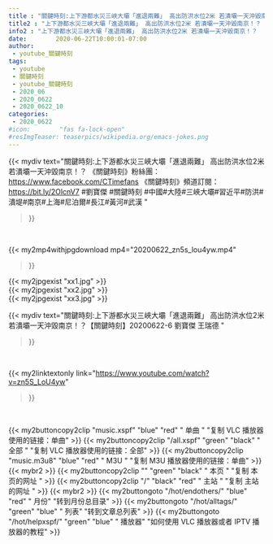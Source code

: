 ```yaml
---
title : "關鍵時刻:上下游都水災三峽大壩「進退兩難」 高出防洪水位2米 若潰壩一天沖毀南京！？【關鍵時刻】20200622-6 劉寶傑 王瑞德 "
title2 : "上下游都水災三峽大壩「進退兩難」 高出防洪水位2米 若潰壩一天沖毀南京！？【關鍵時刻】20200622-6 劉寶傑 王瑞德 "
info2 : "上下游都水災三峽大壩「進退兩難」 高出防洪水位2米 若潰壩一天沖毀南京！？  《關鍵時刻》粉絲團：https://www.facebook.com/CTimefans 《關鍵時刻》頻道訂閱：https://bit.ly/2OlcnV7  #劉寶傑 #關鍵時刻 #中國#大陸#三峽大壩#習近平#防洪#潰堤#南京#上海#尼泊爾#長江#黃河#武漢 "
date:        2020-06-22T10:00:01-07:00
author:
 - youtube_關鍵時刻
tags:
 - youtube
 - 關鍵時刻
 - youtube_關鍵時刻
 - 2020_06
 - 2020_0622
 - 2020_0622_10
categories:
 - 2020_0622
#icon:        "fas fa-lock-open"
#resImgTeaser: teaserpics/wikipedia.org/emacs-jokes.png
---
```


{{< mydiv text="關鍵時刻:上下游都水災三峽大壩「進退兩難」 高出防洪水位2米 若潰壩一天沖毀南京！？  《關鍵時刻》粉絲團：https://www.facebook.com/CTimefans 《關鍵時刻》頻道訂閱：https://bit.ly/2OlcnV7  #劉寶傑 #關鍵時刻 #中國#大陸#三峽大壩#習近平#防洪#潰堤#南京#上海#尼泊爾#長江#黃河#武漢 "
>}}
<br>


{{< my2mp4withjpgdownload mp4="20200622_zn5s_lou4yw.mp4"
>}}

{{< my2jpgexist "xx1.jpg" >}}<br>
{{< my2jpgexist "xx2.jpg" >}}<br>
{{< my2jpgexist "xx3.jpg" >}}<br>



{{< mydiv text="關鍵時刻:上下游都水災三峽大壩「進退兩難」 高出防洪水位2米 若潰壩一天沖毀南京！？【關鍵時刻】20200622-6 劉寶傑 王瑞德 "
>}}
<br>

{{< my2linktextonly link="https://www.youtube.com/watch?v=zn5S_LoU4yw"
>}}


<br>

{{< my2buttoncopy2clip "music.xspf"        "blue"   "red"    " 单曲 "  "复制 VLC 播放器使用的链接：单曲" >}} {{< my2buttoncopy2clip "/all.xspf"         "green"  "black"  " 全部 "  "复制 VLC 播放器使用的链接：全部" >}} {{< my2buttoncopy2clip "music.m3u8"        "blue"   "red"    " M3U  "    "复制 M3U 播放器使用的链接：单曲" >}} {{< mybr2 >}} {{< my2buttoncopy2clip ""                  "green"  "black"  " 本页 "    "复制 本页的网址 " >}} {{< my2buttoncopy2clip "/"                 "black"  "red"    " 主站 "    "复制 主站的网址 " >}} {{< mybr2 >}} {{< my2buttongoto      "/hot/endothers/"   "blue"   "red"    " 月份"   "转到月份总目录" >}} {{< my2buttongoto      "/hot/alltags/"     "green"  "blue"   " 列表"   "转到文章总列表" >}} {{< my2buttongoto      "/hot/helpxspf/"    "green"  "blue"   " 播放器" "如何使用 VLC 播放器或者 IPTV 播放器的教程" >}} 
